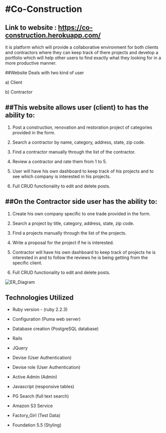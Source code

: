 #Co-Construction
===============

Link to website : https://co-construction.herokuapp.com/
--------------------------------------------------------

it is platform which will provide a collaborative environment for both clients and
contractors where they can keep track of there projects and develop a portfolio which will help other
users to find exactly what they looking for in a more productive manner.

##Website Deals with two kind of user

a) Client

b) Contractor

##This website allows user (client) to has the ability to:
----------------------------------------------------------

1) Post a construction, renovation  and restoration project of categories provided in the form.

2) Search a contractor by name, category, address, state, zip code.

3) Find a contractor manually through the list of the contractor.

4) Review a contractor and rate them from 1 to 5.

5) User will have  his own dashboard to keep track of his projects and to see
   which company is interested in his projects.

6) Full CRUD functionality to edit and delete posts.

##On the Contractor side user has the ability to:
------------------------------------------------

1) Create his own company specific to one trade provided in the form.

2) Search a project by title, category, address, state, zip code.

3) Find a projects manually through the list of the projects.

4) Write a proposal for the project if he is interested.

5) Contractor will have his own dashboard to keep track of projects he is interested in
   and to follow the reviews he is being getting from the specific client.

6) Full CRUD functionality to edit and delete posts.

![ER_Diagram](http://gdurl.com/wh-H)

## Technologies Utilized

* Ruby version - (ruby 2.2.3)

* Configuration (Puma web server)

* Database creation (PostgreSQL database)

* Rails

* JQuery

* Devise (User Authentication)

* Devise role (User Authentication)

* Active Admin (Admin)

* Javascript (responsive tables)

* PG Search (full text search)

* Amazon S3 Service

* Factory_Girl (Test Data)

* Foundation 5.5 (Styling)

